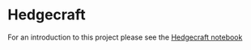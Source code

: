 # Hedgecraft
For an introduction to this project please see the [Hedgecraft notebook](https://nbviewer.jupyter.org/github/mayabenowitz/Hedgecraft/blob/master/notebooks/Hedgecraft.ipynb)
